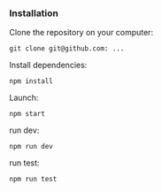 ### Installation

Clone the repository on your computer:

`git clone git@github.com: ...`

Install dependencies:

`npm install`

Launch:

`npm start`

run dev:

`npm run dev`

run test:

`npm run test`
